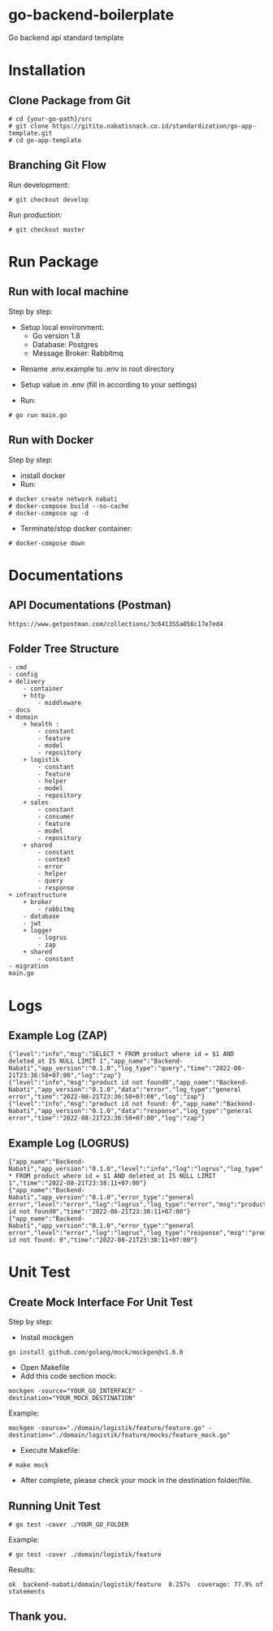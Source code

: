 # go-backend-boilerplate

Go backend api standard template

# Installation
## Clone Package from Git
``` 
# cd {your-go-path}/src 
# git clone https://gitito.nabatisnack.co.id/standardization/go-app-template.git
# cd go-app-template
```

## Branching Git Flow

Run development:
``` 
# git checkout develop
``` 
Run production:
``` 
# git checkout master
```

# Run Package 
## Run with local machine

Step by step:
+ Setup local environment: 
    - Go version 1.8
    - Database: Postgres
    - Message Broker: Rabbitmq
- Rename .env.example to .env in root directory 
- Setup value in .env (fill in according to your settings)

- Run:
``` 
# go run main.go
```

## Run with Docker

Step by step:
- install docker
- Run:
``` 
# docker create network nabati
# docker-compose build --no-cache
# docker-compose up -d
``` 
- Terminate/stop docker container:
``` 
# docker-compose down
```

# Documentations
## API Documentations (Postman)

```  
https://www.getpostman.com/collections/3c641355a056c17e7ed4
```

## Folder Tree Structure
``` 
- cmd 
- config 
+ delivery 
    - container 
    + http 
        - middleware
- docs
+ domain
    + health : 
        - constant
        - feature
        - model
        - repository
    + logistik
        - constant
        - feature
        - helper
        - model
        - repository
    + sales
        - constant
        - consumer
        - feature
        - model
        - repository
    + shared
        - constant
        - context
        - error
        - helper
        - query
        - response
+ infrastructure
    + broker
        - rabbitmq
    - database
    - jwt
    + logger
        - logrus
        - zap
    + shared
        - constant
- migration
main.go
```

# Logs
## Example Log (ZAP)

```  
{"level":"info","msg":"SELECT * FROM product where id = $1 AND deleted_at IS NULL LIMIT 1","app_name":"Backend-Nabati","app_version":"0.1.0","log_type":"query","time":"2022-08-21T23:36:50+07:00","log":"zap"}
{"level":"info","msg":"product id not found0","app_name":"Backend-Nabati","app_version":"0.1.0","data":"error","log_type":"general error","time":"2022-08-21T23:36:50+07:00","log":"zap"}
{"level":"info","msg":"product id not found: 0","app_name":"Backend-Nabati","app_version":"0.1.0","data":"response","log_type":"general error","time":"2022-08-21T23:36:50+07:00","log":"zap"}
```

## Example Log (LOGRUS)

```  
{"app_name":"Backend-Nabati","app_version":"0.1.0","level":"info","log":"logrus","log_type":"query","msg":"SELECT * FROM product where id = $1 AND deleted_at IS NULL LIMIT 1","time":"2022-08-21T23:38:11+07:00"}
{"app_name":"Backend-Nabati","app_version":"0.1.0","error_type":"general error","level":"error","log":"logrus","log_type":"error","msg":"product id not found0","time":"2022-08-21T23:38:11+07:00"}
{"app_name":"Backend-Nabati","app_version":"0.1.0","error_type":"general error","level":"error","log":"logrus","log_type":"response","msg":"product id not found: 0","time":"2022-08-21T23:38:11+07:00"}
```

# Unit Test
## Create Mock Interface For Unit Test

Step by step:
- Install mockgen
```
go install github.com/golang/mock/mockgen@v1.6.0
```
- Open Makefile
- Add this code section mock:

```
mockgen -source="YOUR_GO_INTERFACE" -destination="YOUR_MOCK_DESTINATION"
```

Example:
```
mockgen -source="./domain/logistik/feature/feature.go" -destination="./domain/logistik/feature/mocks/feature_mock.go"
```
- Execute Makefile: 
```
# make mock 
```
- After complete, please check your mock in the destination folder/file.


## Running Unit Test 

```
# go test -cover ./YOUR_GO_FOLDER
```
Example:
```
# go test -cover ./domain/logistik/feature
```
Results:
```
ok  backend-nabati/domain/logistik/feature  0.257s  coverage: 77.9% of statements
```

## Thank you. 